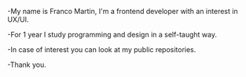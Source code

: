-My name is Franco Martin, I'm a frontend developer with an interest in UX/UI.

-For 1 year I study programming and design in a self-taught way.

-In case of interest you can look at my public repositories.

-Thank you.
